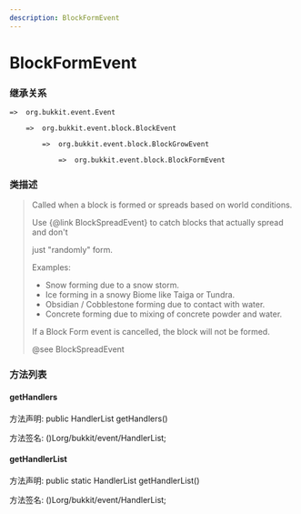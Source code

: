```yaml
---
description: BlockFormEvent
---
```


# BlockFormEvent

### 继承关系

    =>  org.bukkit.event.Event

        =>  org.bukkit.event.block.BlockEvent

            =>  org.bukkit.event.block.BlockGrowEvent

                =>  org.bukkit.event.block.BlockFormEvent

### 类描述

> Called when a block is formed or spreads based on world conditions.
>
> <p>
>
> Use {@link BlockSpreadEvent} to catch blocks that actually spread and don't
>
> just "randomly" form.
>
> <p>
>
> Examples:
>
> <ul>
>
> <li>Snow forming due to a snow storm.
>
> <li>Ice forming in a snowy Biome like Taiga or Tundra.
>
> <li> Obsidian / Cobblestone forming due to contact with water.
>
> <li> Concrete forming due to mixing of concrete powder and water.
>
> </ul>
>
> <p>
>
> If a Block Form event is cancelled, the block will not be formed.
>
> @see BlockSpreadEvent

### 方法列表

#### getHandlers

方法声明: public HandlerList getHandlers()

方法签名: ()Lorg/bukkit/event/HandlerList;

#### getHandlerList

方法声明: public static HandlerList getHandlerList()

方法签名: ()Lorg/bukkit/event/HandlerList;